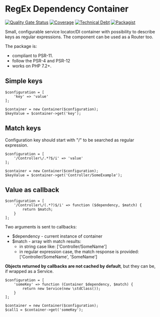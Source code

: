 RegEx Dependency Container
==========================

[![Quality Gate Status](https://sonarcloud.io/api/project_badges/measure?project=Fresh-Advance_regex-dependency&metric=alert_status)](https://sonarcloud.io/dashboard?id=Fresh-Advance_regex-dependency)
[![Coverage](https://sonarcloud.io/api/project_badges/measure?project=Fresh-Advance_regex-dependency&metric=coverage)](https://sonarcloud.io/dashboard?id=Fresh-Advance_regex-dependency)
[![Technical Debt](https://sonarcloud.io/api/project_badges/measure?project=Fresh-Advance_regex-dependency&metric=sqale_index)](https://sonarcloud.io/dashboard?id=Fresh-Advance_regex-dependency)
[![Packagist](https://img.shields.io/packagist/v/fresh-advance/regex-dependency.svg)](https://packagist.org/packages/fresh-advance/regex-dependency)

Small, configurable service locator/DI container with possibility to describe keys as 
regular expressions. The component can be used as a Router too.

The package is:

* compliant to PSR-11.
* follow the PSR-4 and PSR-12
* works on PHP 7.2+.

Simple keys
-----------

    $configuration = [
        'key' => 'value'
    ];
    
    $container = new Container($configuration);
    $keyValue = $container->get('key');

Match keys
----------

Configuration key should start with "/" to be searched as regular expression. 
    
    $configuration = [
        '/Controller\/.*?$/i' => 'value'
    ];

    $container = new Container($configuration);
    $keyValue = $container->get('Controller/SomeExample');

Value as callback
-----------------

    $configuration = [
        '/Controller\/(.*?)$/i' => function ($dependency, $match) {
            return $match;
        }
    ];

Two arguments is sent to callbacks:
    
* $dependency - current instance of container
* $match - array with match results:
    - in string case like: ['Controller/SomeName']
    - in regular expression case, the match response is provided: ['Controller/SomeName', 'SomeName']
    
**Objects returned by callbacks are not cached by default**, but they can be, if wrapped as a Service.

    $configuration = [
        'someKey' => function (Container $dependency, $match) {
            return new Service(new \stdClass());
        }
    ];

    $container = new Container($configuration);
    $call1 = $container->get('someKey');